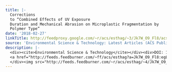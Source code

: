 ```yaml
---
title: |-
  Corrections
  to “Combined Effects of UV Exposure
  Duration and Mechanical Abrasion on Microplastic Fragmentation by
  Polymer Type”
date: '2018-02-27'
linkTitle: http://feedproxy.google.com/~r/acs/esthag/~3/Jk7W_O9_Fl8/acs.est.8b00172
source: 'Environmental Science & Technology: Latest Articles (ACS Publications)'
description: |-
  <div><cite>Environmental Science & Technology</cite></div><div>DOI: 10.1021/acs.est.8b00172</div><div class="feedflare">
  <a href="http://feeds.feedburner.com/~ff/acs/esthag?a=Jk7W_O9_Fl8:egLTeZJn2IE:yIl2AUoC8zA"><img src="http://feeds.feedburner.com/~ff/acs/esthag?d=yIl2AUoC8zA" border="0"></img></a>
  </div><img src="http://feeds.feedburner.com/~r/acs/esthag/~4/Jk7W_O9_Fl8" height="1" width="1" alt=""/>
---
```

